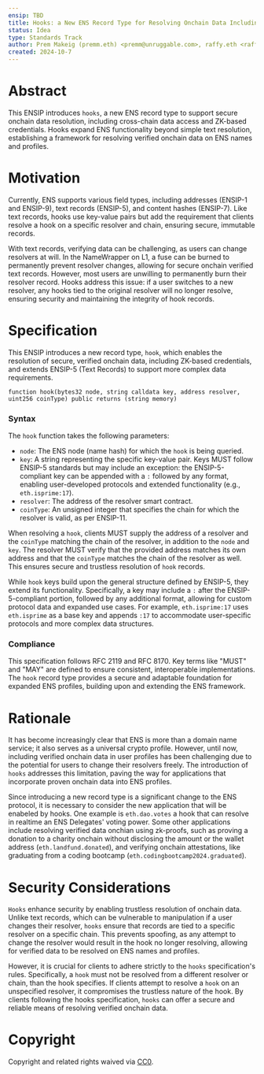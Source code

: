 ```yaml
---
ensip: TBD
title: Hooks: a New ENS Record Type for Resolving Onchain Data Including ZK-based Credentials. 
status: Idea
type: Standards Track
author: Prem Makeig (premm.eth) <premm@unruggable.com>, raffy.eth <raffy@unruggable.com>
created: 2024-10-7
---
```


# Abstract 

This ENSIP introduces `hooks`, a new ENS record type to support secure onchain data resolution, including cross-chain data access and ZK-based credentials. Hooks expand ENS functionality beyond simple text resolution, establishing a framework for resolving verified onchain data on ENS names and profiles.

# Motivation

Currently, ENS supports various field types, including addresses (ENSIP-1 and ENSIP-9), text records (ENSIP-5), and content hashes (ENSIP-7). Like text records, hooks use key-value pairs but add the requirement that clients resolve a hook on a specific resolver and chain, ensuring secure, immutable records.

With text records, verifying data can be challenging, as users can change resolvers at will. In the NameWrapper on L1, a fuse can be burned to permanently prevent resolver changes, allowing for secure onchain verified text records. However, most users are unwilling to permanently burn their resolver record. Hooks address this issue: if a user switches to a new resolver, any hooks tied to the original resolver will no longer resolve, ensuring security and maintaining the integrity of hook records.

# Specification

This ENSIP introduces a new record type, `hook`, which enables the resolution of secure, verified onchain data, including ZK-based credentials, and extends ENSIP-5 (Text Records) to support more complex data requirements. 

```
function hook(bytes32 node, string calldata key, address resolver, uint256 coinType) public returns (string memory)
```

### Syntax

The `hook` function takes the following parameters:
- `node`: The ENS node (name hash) for which the `hook` is being queried.
- `key`: A string representing the specific key-value pair. Keys MUST follow ENSIP-5 standards but may include an exception: the ENSIP-5-compliant key can be appended with a `:` followed by any format, enabling user-developed protocols and extended functionality (e.g., `eth.isprime:17`).
- `resolver`: The address of the resolver smart contract.
- `coinType`: An unsigned integer that specifies the chain for which the resolver is valid, as per ENSIP-11.

When resolving a `hook`, clients MUST supply the address of a resolver and the `coinType` matching the chain of the resolver, in addition to the `node` and `key`. The resolver MUST verify that the provided address matches its own address and that the `coinType` matches the chain of the resolver as well. This ensures secure and trustless resolution of `hook` records.

While `hook` keys build upon the general structure defined by ENSIP-5, they extend its functionality. Specifically, a key may include a `:` after the ENSIP-5-compliant portion, followed by any additional format, allowing for custom protocol data and expanded use cases. For example, `eth.isprime:17` uses `eth.isprime` as a base key and appends `:17` to accommodate user-specific protocols and more complex data structures.

### Compliance
This specification follows RFC 2119 and RFC 8170. Key terms like "MUST" and "MAY" are defined to ensure consistent, interoperable implementations. The `hook` record type provides a secure and adaptable foundation for expanded ENS profiles, building upon and extending the ENS framework.


# Rationale 

It has become increasingly clear that ENS is more than a domain name service; it also serves as a universal crypto profile. However, until now, including verified onchain data in user profiles has been challenging due to the potential for users to change their resolvers freely. The introduction of `hooks` addresses this limitation, paving the way for applications that incorporate proven onchain data into ENS profiles. 

Since introducing a new record type is a significant change to the ENS protocol, it is necessary to consider the new application that will be enabeled by hooks. One example is `eth.dao.votes` a hook that can resolve in realtime an ENS Delegates' voting power. Some other applications include resolving verified data onchian using zk-proofs, such as proving a donation to a charity onchain without disclosing the amount or the wallet address (`eth.landfund.donated`), and verifying onchain attestations, like graduating from a coding bootcamp (`eth.codingbootcamp2024.graduated`).


# Security Considerations

`Hooks` enhance security by enabling trustless resolution of onchain data. Unlike text records, which can be vulnerable to manipulation if a user changes their resolver, `hooks` ensure that records are tied to a specific resolver on a specific chain. This prevents spoofing, as any attempt to change the resolver would result in the hook no longer resolving, allowing for verified data to be resolved on ENS names and profiles.

However, it is crucial for clients to adhere strictly to the `hooks` specification's rules. Specifically, a `hook` must not be resolved from a different resolver or chain, than the hook specifies. If clients attempt to resolve a `hook` on an unspecified resolver, it compromises the trustless nature of the hook. By clients following the hooks specification, `hooks` can offer a secure and reliable means of resolving verified onchain data.

  
# Copyright

Copyright and related rights waived via [CC0](../LICENSE.md).


